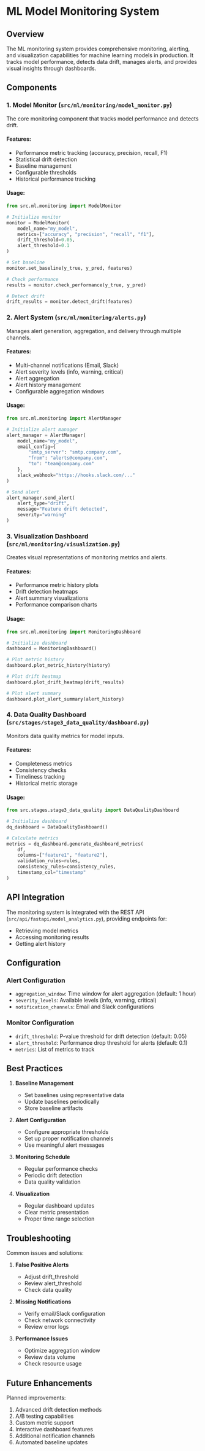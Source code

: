 # ML Model Monitoring System

## Overview

The ML monitoring system provides comprehensive monitoring, alerting, and visualization capabilities for machine learning models in production. It tracks model performance, detects data drift, manages alerts, and provides visual insights through dashboards.

## Components

### 1. Model Monitor (`src/ml/monitoring/model_monitor.py`)

The core monitoring component that tracks model performance and detects drift.

#### Features:
- Performance metric tracking (accuracy, precision, recall, F1)
- Statistical drift detection
- Baseline management
- Configurable thresholds
- Historical performance tracking

#### Usage:
```python
from src.ml.monitoring import ModelMonitor

# Initialize monitor
monitor = ModelMonitor(
    model_name="my_model",
    metrics=["accuracy", "precision", "recall", "f1"],
    drift_threshold=0.05,
    alert_threshold=0.1
)

# Set baseline
monitor.set_baseline(y_true, y_pred, features)

# Check performance
results = monitor.check_performance(y_true, y_pred)

# Detect drift
drift_results = monitor.detect_drift(features)
```

### 2. Alert System (`src/ml/monitoring/alerts.py`)

Manages alert generation, aggregation, and delivery through multiple channels.

#### Features:
- Multi-channel notifications (Email, Slack)
- Alert severity levels (info, warning, critical)
- Alert aggregation
- Alert history management
- Configurable aggregation windows

#### Usage:
```python
from src.ml.monitoring import AlertManager

# Initialize alert manager
alert_manager = AlertManager(
    model_name="my_model",
    email_config={
        "smtp_server": "smtp.company.com",
        "from": "alerts@company.com",
        "to": "team@company.com"
    },
    slack_webhook="https://hooks.slack.com/..."
)

# Send alert
alert_manager.send_alert(
    alert_type="drift",
    message="Feature drift detected",
    severity="warning"
)
```

### 3. Visualization Dashboard (`src/ml/monitoring/visualization.py`)

Creates visual representations of monitoring metrics and alerts.

#### Features:
- Performance metric history plots
- Drift detection heatmaps
- Alert summary visualizations
- Performance comparison charts

#### Usage:
```python
from src.ml.monitoring import MonitoringDashboard

# Initialize dashboard
dashboard = MonitoringDashboard()

# Plot metric history
dashboard.plot_metric_history(history)

# Plot drift heatmap
dashboard.plot_drift_heatmap(drift_results)

# Plot alert summary
dashboard.plot_alert_summary(alert_history)
```

### 4. Data Quality Dashboard (`src/stages/stage3_data_quality/dashboard.py`)

Monitors data quality metrics for model inputs.

#### Features:
- Completeness metrics
- Consistency checks
- Timeliness tracking
- Historical metric storage

#### Usage:
```python
from src.stages.stage3_data_quality import DataQualityDashboard

# Initialize dashboard
dq_dashboard = DataQualityDashboard()

# Calculate metrics
metrics = dq_dashboard.generate_dashboard_metrics(
    df,
    columns=["feature1", "feature2"],
    validation_rules=rules,
    consistency_rules=consistency_rules,
    timestamp_col="timestamp"
)
```

## API Integration

The monitoring system is integrated with the REST API (`src/api/fastapi/model_analytics.py`), providing endpoints for:
- Retrieving model metrics
- Accessing monitoring results
- Getting alert history

## Configuration

### Alert Configuration
- `aggregation_window`: Time window for alert aggregation (default: 1 hour)
- `severity_levels`: Available levels (info, warning, critical)
- `notification_channels`: Email and Slack configurations

### Monitor Configuration
- `drift_threshold`: P-value threshold for drift detection (default: 0.05)
- `alert_threshold`: Performance drop threshold for alerts (default: 0.1)
- `metrics`: List of metrics to track

## Best Practices

1. **Baseline Management**
   - Set baselines using representative data
   - Update baselines periodically
   - Store baseline artifacts

2. **Alert Configuration**
   - Configure appropriate thresholds
   - Set up proper notification channels
   - Use meaningful alert messages

3. **Monitoring Schedule**
   - Regular performance checks
   - Periodic drift detection
   - Data quality validation

4. **Visualization**
   - Regular dashboard updates
   - Clear metric presentation
   - Proper time range selection

## Troubleshooting

Common issues and solutions:

1. **False Positive Alerts**
   - Adjust drift_threshold
   - Review alert_threshold
   - Check data quality

2. **Missing Notifications**
   - Verify email/Slack configuration
   - Check network connectivity
   - Review error logs

3. **Performance Issues**
   - Optimize aggregation window
   - Review data volume
   - Check resource usage

## Future Enhancements

Planned improvements:

1. Advanced drift detection methods
2. A/B testing capabilities
3. Custom metric support
4. Interactive dashboard features
5. Additional notification channels
6. Automated baseline updates 